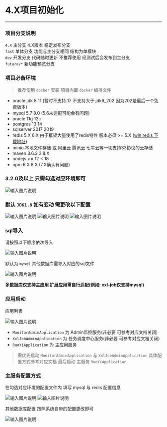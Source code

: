 # 4.X项目初始化
- - -
### 项目分支说明
`4.X` 主分支 4.X版本 稳定发布分支<br>
`fast` 单体分支 功能与主分支相同 结构为单模块<br>
`dev` 开发分支 代码随时更新 不推荐使用 经测试后会发布到主分支<br>
`future/*` 新功能预览分支<br>

### 项目必备环境
> 推荐使用 `docker` 安装 项目内置 `docker` 编排文件
* oracle jdk 8 11 (暂时不支持 17 不支持大于 jdk8_202 因为202是最后一个免费版本)
* mysql 5.7 8.0 (5.6未适配可能会有问题)
* oracle 11g 12c
* postgres 13 14
* sqlserver 2017 2019
* redis 5.X 6.X 由于框架大量使用了redis特性 版本必须 >= 5.X ([win redis 下载地址](https://github.com/tporadowski/redis))
* minio 本地文件存储 或 阿里云 腾讯云 七牛云等一切支持S3协议的云存储
* maven 3.6.3 3.8.X
* nodejs >= 12 < 18
* npm 6.X 8.X (7.X确认有问题)

### 3.2.0及以上 只需勾选对应环境即可
![输入图片说明](https://foruda.gitee.com/images/1678976284045210056/a2f28d33_1766278.png "屏幕截图")

### 默认 `JDK1.8` 如有变动 需更改以下配置

![输入图片说明](https://foruda.gitee.com/images/1681017282888708602/09da902f_1766278.png "屏幕截图")
![输入图片说明](https://foruda.gitee.com/images/1681017287160367631/3a033268_1766278.png "屏幕截图")
![输入图片说明](https://foruda.gitee.com/images/1681017292933832275/0bdf875e_1766278.png "屏幕截图")

### sql导入

请按照以下顺序依次导入

![输入图片说明](https://foruda.gitee.com/images/1681017239000759855/ad43a5b2_1766278.png "屏幕截图")

默认为 `mysql` 其他数据库需导入对应的sql文件

![输入图片说明](https://foruda.gitee.com/images/1681017245687923510/1b444bc4_1766278.png "屏幕截图")

**多数据库仅支持主应用 扩展应用需自行适配(例如: xxl-job仅支持mysql)**

### 应用启动

应用列表

![输入图片说明](https://foruda.gitee.com/images/1678976302776168895/7333341c_1766278.png "屏幕截图")

* `MonitorAdminApplication` 为 Admin监控服务(非必要 可参考对应文档关闭)
* `XxlJobAdminApplication` 为 任务调度中心服务(非必要 可参考对应文档关闭)
* `RuoYiApplication` 为 主应用服务
> 需优先启动 `MonitorAdminApplication` 与 `XxlJobAdminApplication` 具体配置方式参考对应文档
> 最后启动 主服务 `RuoYiApplication`

### 主服务配置方式

在勾选对应环境的配置文件内 填写 mysql 与 redis 配置信息

![输入图片说明](https://foruda.gitee.com/images/1678941357316005626/70559736_1766278.png "屏幕截图")
![输入图片说明](https://foruda.gitee.com/images/1681017185596156350/d4607b5b_1766278.png "屏幕截图")

其他数据库配置 按照系统自带的配置更改即可

![输入图片说明](https://foruda.gitee.com/images/1678941444707120259/b274592a_1766278.png "屏幕截图")


